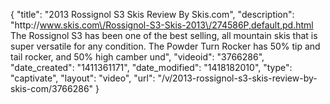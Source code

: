 {
    "title": "2013 Rossignol S3 Skis Review By Skis.com",
    "description": "http:\/\/www.skis.com\/Rossignol-S3-Skis-2013\/274586P,default,pd.html  The Rossignol S3 has been one of the best selling, all mountain skis that is super versatile for any condition. The Powder Turn Rocker has 50% tip and tail rocker, and 50% high camber und",
    "videoid": "3766286",
    "date_created": "1411361171",
    "date_modified": "1418182010",
    "type": "captivate",
    "layout": "video",
    "url": "\/v\/2013-rossignol-s3-skis-review-by-skis-com\/3766286"
}